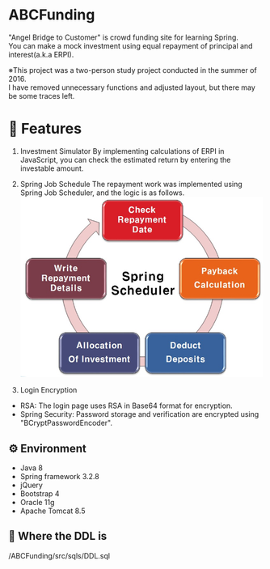 # ABCFunding
"Angel Bridge to Customer" is crowd funding site for learning Spring.\
You can make a mock investment using equal repayment of principal and interest(a.k.a ERPI).

※This project was a two-person study project conducted in the summer of 2016.\
I have removed unnecessary functions and adjusted layout, but there may be some traces left.

# 📍 Features
1. Investment Simulator
By implementing calculations of ERPI in JavaScript, you can check the estimated return by entering the investable amount.

2. Spring Job Schedule
The repayment work was implemented using Spring Job Scheduler, and the logic is as follows.
![alt text](https://github.com/Beomsik-Lee/ABCFunding/blob/master/ABCFunding/WebContent/img/spring_scheduler.jpg?raw=true)

3. Login Encryption
- RSA: The login page uses RSA in Base64 format for encryption.
- Spring Security: Password storage and verification are encrypted using "BCryptPasswordEncoder".

## ⚙️ Environment
- Java 8
- Spring framework 3.2.8
- jQuery
- Bootstrap 4
- Oracle 11g
- Apache Tomcat 8.5

## 🧾 Where the DDL is
/ABCFunding/src/sqls/DDL.sql
